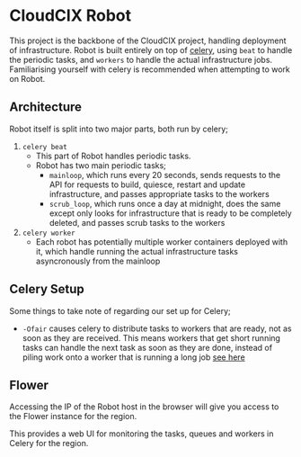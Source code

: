 # CloudCIX Robot

This project is the backbone of the CloudCIX project, handling deployment of infrastructure.
Robot is built entirely on top of [celery](http://www.celeryproject.org/), using `beat` to handle the periodic tasks, and `workers` to handle the actual infrastructure jobs.
Familiarising yourself with celery is recommended when attempting to work on Robot.

## Architecture

Robot itself is split into two major parts, both run by celery;

1. `celery beat`
    - This part of Robot handles periodic tasks.
    - Robot has two main periodic tasks;
        - `mainloop`, which runs every 20 seconds, sends requests to the API for requests to build, quiesce, restart and update infrastructure, and passes appropriate tasks to the workers
        - `scrub_loop`, which runs once a day at midnight, does the same except only looks for infrastructure that is ready to be completely deleted, and passes scrub tasks to the workers
2. `celery worker`
    - Each robot has potentially multiple worker containers deployed with it, which handle running the actual infrastructure tasks asyncronously from the mainloop

## Celery Setup

Some things to take note of regarding our set up for Celery;

- `-Ofair` causes celery to distribute tasks to workers that are ready, not as soon as they are received. This means workers that get short running tasks can handle the next task as soon as they are done, instead of piling work onto a worker that is running a long job [see here](https://medium.com/@taylorhughes/three-quick-tips-from-two-years-with-celery-c05ff9d7f9eb)

## Flower
Accessing the IP of the Robot host in the browser will give you access to the Flower instance for the region.

This provides a web UI for monitoring the tasks, queues and workers in Celery for the region.